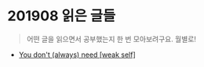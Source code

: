 # 201908 읽은 글들

> 어떤 글을 읽으면서 공부했는지 한 번 모아보려구요. 월별로!

* [You don't (always) need [weak self]](https://medium.com/flawless-app-stories/you-dont-always-need-weak-self-a778bec505ef)

